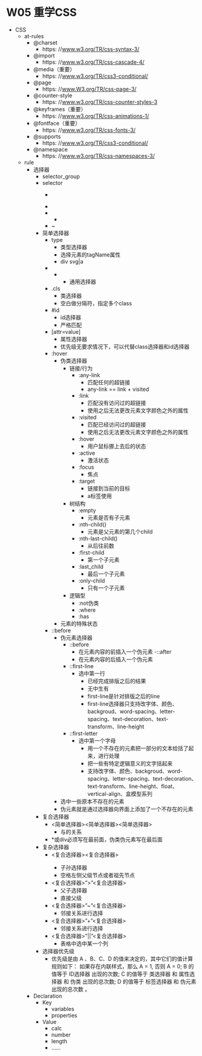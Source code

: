 # W05 重学CSS
- CSS
	- at-rules
		- @charset
			- https: //www.w3.org/TR/css-syntax-3/
		- @import
			- https: //www.w3.org/TR/css-cascade-4/
	    - @media（重要）
		    - https: //www.w3.org/TR/css3-conditional/
		- @page
			- https: //www.W3.org/TR/css-page-3/
		- @counter-style
			- https: //www.w3.org/TR/css-counter-styles-3
		- @keyframes（重要）
			- https: //www.w3.org/TR/css-animations-1/
		- @fontface（重要）
			- https: //www.w3.org/TR/css-fonts-3/
		- @supports
			- https: //www.w3.org/TR/css3-conditional/
		- @namespace
			- https: //www.w3.org/TR/css-namespaces-3/
	- rule
		- 选择器
			- selector_group
			- selector
				- >
				- <sp>
				- +
				- ~
			- 简单选择器
				- type
					- 类型选择器
					- 选择元素的tagName属性
					- div svg|a
				- *
					- 通用选择器
				- .cls
					- 类选择器
					- 空白做分隔符，指定多个class
				- #id
					- id选择器
					- 严格匹配
				- [attr=value]
					- 属性选择器
					- 优先级无要求情况下，可以代替class选择器和id选择器
				- :hover
					- 伪类选择器
						- 链接/行为
							- :any-link
								- 匹配任何的超链接
								- any-link == link + visited
							- :link
								- 匹配没有访问过的超链接
								- 使用之后无法更改元素文字颜色之外的属性
							- :visited
								- 匹配已经访问过的超链接
								- 使用之后无法更改元素文字颜色之外的属性
							- :hover
								- 用户鼠标挪上去后的状态
							- :active
								- 激活状态
							- :focus
								- 焦点
							- :target
								- 链接到当前的目标
								- a标签使用
						- 树结构
							- :empty
								- 元素是否有子元素
							- :nth-child()
								- 元素是父元素的第几个child
							- :nth-last-child()
								- 从后往前数
							- :first-child
								- 第一个子元素
							- :last_child
								- 最后一个子元素
							- :only-child
								- 只有一个子元素
						- 逻辑型
							- :not伪类
							- :where
							- :has
					- 元素的特殊状态
				- ::before
					- 伪元素选择器
						- ::before
							- 在元素内容的前插入一个伪元素
						-::after
							- 在元素内容的后插入一个伪元素
						- ::first-line
							- 选中第一行
								- 已经完成排版之后的结果
								- 无中生有
								- first-line是针对排版之后的line
								- first-line选择器只支持改字体、颜色、backgroud、word-spacing、letter-spacing、text-decoration、text-transform、line-height
						- ::first-letter
							- 选中第一个字母
								- 用一个不存在的元素把一部分的文本给括了起来，进行处理
								- 把一些有特定逻辑意义的文字括起来
								- 支持改字体、颜色、backgroud、word-spacing、letter-spacing、text-decoration、text-transform、line-height、float、vertical-align、盒模型系列
					- 选中一些原本不存在的元素
					- 伪元素就是通过选择器向界面上添加了一个不存在的元素
			- 复合选择器
				- <简单选择器><简单选择器><简单选择器>
					- 与的关系
				- *或div必须写在最前面，伪类伪元素写在最后面
			- 复杂选择器
				- <复合选择器><sp><复合选择器>
					- 子孙选择器
					- 空格左侧父级节点或者祖先节点
				- <复合选择器>”>”<复合选择器>
					- 父子选择器
					- 直接父级
				- <复合选择器>”~”<复合选择器>
					- 邻接关系进行选择
				- <复合选择器>”+”<复合选择器>
					- 邻接关系进行选择
				- <复合选择器>”||”<复合选择器>
					- 表格中选中某一个列
			- 选择器优先级
				- 优先级是由 A 、B、C、D 的值来决定的，其中它们的值计算规则如下：
				如果存在内联样式，那么 A = 1, 否则 A = 0;
				B 的值等于 ID选择器 出现的次数;
				C 的值等于 类选择器 和 属性选择器 和 伪类 出现的总次数;
				D 的值等于 标签选择器 和 伪元素 出现的总次数 。
		- Declaration
			- Key
				- variables
				- properties
			- Value
				- calc
				- number
				- length
				- ……